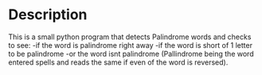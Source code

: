 # Description
This is a small python program that detects Palindrome words and checks to see:
    -if the word is palindrome right away
    -if the word is short of 1 letter to be palindrome
    -or the word isnt palindrome
    (Pallindrome being the word entered spells and reads the same if even of the word is reversed). 
